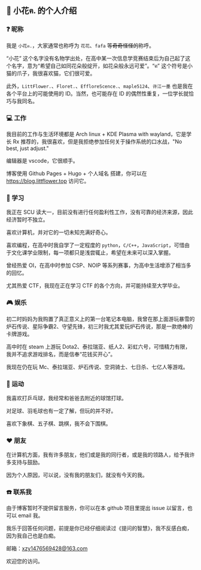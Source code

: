 ## 👋 小花ฅ. 的个人介绍


<!--
**LittFlower/LittFlower** is a ✨ _special_ ✨ repository because its `README.md` (this file) appears on your GitHub profile.

Here are some ideas to get you started:

- 🔭 I’m currently working on ...
- 🌱 I’m currently learning ...
- 👯 I’m looking to collaborate on ...
- 🤔 I’m looking for help with ...
- 💬 Ask me about ...
- 📫 How to reach me: ...
- 😄 Pronouns: ...
- ⚡ Fun fact: ...
-->

### :question: 昵称

我是 `小花ฅ.`，大家通常也称呼为 `花花`、`fafa` 等~~奇奇怪怪的~~称呼。

“小花” 这个名字没有名物学出处，在高中某一次信息学竞赛结束后为自己起了这个名字，意为“希望自己如同花朵般绽开，如花朵般永远可爱”。“ฅ” 这个符号是小猫的爪子，我很喜欢猫，它们很可爱。

此外，`LittFlower.`、`Floret.`、`EffloreScence.`、`maple5124`、`许江一墨` 也是我在各个平台上的可能使用的 ID。当然，也可能存在 ID 的偶然性重复，一位学长就恰巧与我同名。

### :computer: 工作

我目前的工作与生活环境都是 Arch linux + KDE Plasma with wayland，它是学长 Rx 推荐的，我很喜欢，但是我拒绝参加任何关于操作系统的口水战，"No best, just adjust." 

编辑器是 vscode，它很顺手。

博客使用 Github Pages + Hugo + 个人域名 搭建，你可以在 https://blog.littflower.top 访问它。

### :blue_book: 学习

我正在 SCU 读大一，目前没有进行任何盈利性工作，没有可靠的经济来源，因此经济暂时不独立。

喜欢计算机，并对它的一切未知充满好奇心。

喜欢编程，在高中时我自学了一定程度的 `python`，`C/C++`，`JavaScript`，可惜由于文化课学业限制，每一项都只是浅尝辄止，希望在未来可以深入掌握。

曾经热爱 OI，在高中时参加 CSP、NOIP 等系列赛事，为高中生活增添了相当多的回忆。

尤其热爱 CTF，我现在正在学习 CTF 的各个方向，并可能持续至大学毕业。

### :video_game: 娱乐

初二时妈妈为我购置了真正意义上的第一台笔记本电脑，我曾在那上面游玩暴雪的炉石传说、星际争霸2、守望先锋，初三时我尤其爱玩炉石传说，那是一款绝棒的卡牌游戏。

高中时在 steam 上游玩 Dota2、泰拉瑞亚、纸人2、彩虹六号，可惜精力有限，我并不追求游戏排名，而是信奉“花钱买开心”。

我现在仍在玩 Mc、泰拉瑞亚、炉石传说、空洞骑士、七日杀、七亿人等游戏。

### :tennis: 运动

我喜欢打乒乓球，我经常和爸爸去附近的球馆打球。

对足球、羽毛球也有一定了解，但玩的并不好。

喜欢下象棋、五子棋、跳棋，我不会下围棋。

### :hearts: 朋友

在计算机方面，我有许多朋友，他们或是我的同行者，或是我的领路人，给予我许多支持与鼓励。

因为个人原因，可以说，没有我的朋友们，就没有今天的我。

### :phone: 联系我

由于博客暂时不提供留言服务，你可以在本 github 项目里提出 issue 以留言，也可以 email 我。

我乐于回答任何问题，前提是你已经仔细阅读过《提问的智慧》，我不反感白痴，因为我自己也是白痴。

邮箱：xzy1476569428@163.com

欢迎您的访问。

